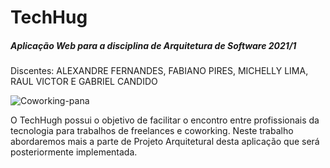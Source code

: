 # TechHug
##### Aplicação Web para a disciplina de Arquitetura de Software 2021/1
Discentes: ALEXANDRE FERNANDES, FABIANO PIRES, MICHELLY LIMA, RAUL VICTOR E GABRIEL CANDIDO

![Coworking-pana](https://user-images.githubusercontent.com/43323869/131262372-ee72fdbd-fe21-4afd-b635-b60795c455f6.png)

O TechHugh possui o objetivo de facilitar o encontro entre profissionais da tecnologia para trabalhos de freelances e coworking. Neste trabalho abordaremos mais a parte de Projeto Arquitetural desta aplicação que será posteriormente implementada.

